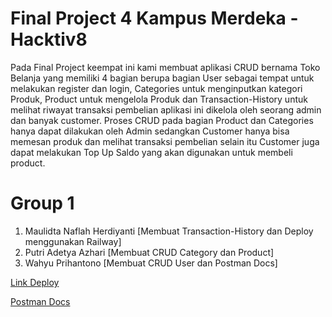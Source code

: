 # Final Project 4 Kampus Merdeka - Hacktiv8 
Pada Final Project keempat ini kami membuat aplikasi CRUD bernama Toko Belanja yang memiliki 4 bagian berupa bagian User sebagai tempat untuk melakukan register dan login, Categories untuk menginputkan kategori Produk, Product untuk mengelola Produk dan Transaction-History untuk melihat riwayat transaksi pembelian aplikasi ini dikelola oleh seorang admin dan banyak customer. Proses CRUD pada bagian Product dan Categories hanya dapat dilakukan oleh Admin sedangkan Customer hanya bisa memesan produk dan melihat transaksi pembelian selain itu Customer juga dapat melakukan Top Up Saldo yang akan digunakan untuk membeli product.

# Group 1
  1. Maulidta Naflah Herdiyanti [Membuat Transaction-History dan Deploy menggunakan Railway]
  2. Putri Adetya Azhari [Membuat CRUD Category dan Product]
  3. Wahyu Prihantono [Membuat CRUD User dan Postman Docs]
  
  
[Link Deploy](fp-tokobelanja-production.up.railway.app)

[Postman Docs](https://documenter.getpostman.com/view/19044630/2s8YzQW3zp)
